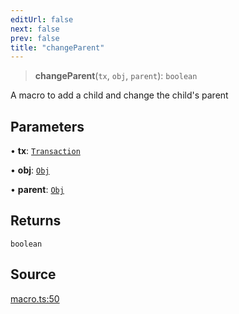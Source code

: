 ```yaml
---
editUrl: false
next: false
prev: false
title: "changeParent"
---
```


> **changeParent**(`tx`, `obj`, `parent`): `boolean`

A macro to add a child and change the child's parent

## Parameters

• **tx**: [`Transaction`](/api-core/classes/transaction/)

• **obj**: [`Obj`](/api-core/classes/obj/)

• **parent**: [`Obj`](/api-core/classes/obj/)

## Returns

`boolean`

## Source

[macro.ts:50](https://github.com/dgmjs/dgmjs/blob/main/packages/core/src/macro.ts#L50)
